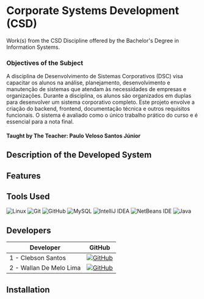 # Corporate Systems Development (CSD)
Work(s) from the CSD Discipline offered by the Bachelor's Degree in Information Systems.

### Objectives of the Subject
A disciplina de Desenvolvimento de Sistemas Corporativos (DSC) visa capacitar os alunos na análise, planejamento, desenvolvimento e manutenção de sistemas que atendam às necessidades de empresas e organizações. Durante a disciplina, os alunos são organizados em duplas para desenvolver um sistema corporativo completo. Este projeto envolve a criação do backend, frontend, documentação técnica e outros requisitos funcionais. O sistema é avaliado como o único trabalho prático do curso e é essencial para a nota final.
#### Taught by The Teacher: Paulo Veloso Santos Júnior 

## Description of the Developed System

## Features

## Tools Used
 ![Linux](https://img.shields.io/badge/Linux-FCC624?style=for-the-badge&logo=linux&logoColor=black)
 ![Git](https://img.shields.io/badge/git-%23F05033.svg?style=for-the-badge&logo=git&logoColor=white)
 ![GitHub](https://img.shields.io/badge/GitHub-100000?style=for-the-badge&logo=github&logoColor=white) 
 ![MySQL](https://img.shields.io/badge/mysql-4479A1.svg?style=for-the-badge&logo=mysql&logoColor=white)
 ![IntelliJ IDEA](https://img.shields.io/badge/IntelliJIDEA-000000.svg?style=for-the-badge&logo=intellij-idea&logoColor=white)
 ![NetBeans IDE](https://img.shields.io/badge/NetBeansIDE-1B6AC6.svg?style=for-the-badge&logo=apache-netbeans-ide&logoColor=white)
 ![Java](https://img.shields.io/badge/java-%23ED8B00.svg?style=for-the-badge&logo=openjdk&logoColor=white)

## Developers

| Developer                | GitHub | 
|--------------------------|--------|
| 1 - Clebson Santos       | [![GitHub](https://img.shields.io/badge/GitHub-100000?style=for-the-badge&logo=github&logoColor=white)](https://github.com/ClebTech)|
| 2 - Wallan De Melo Lima  | [![GitHub](https://img.shields.io/badge/GitHub-100000?style=for-the-badge&logo=github&logoColor=white)](https://github.com/WallanMelo)|

## Installation




